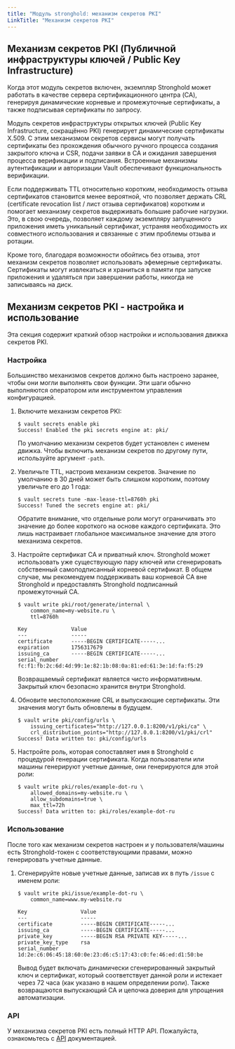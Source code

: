 ```yaml
---
title: "Модуль stronghold: механизм секретов PKI"
LinkTitle: "Механизм секретов PKI"
---
```


## Механизм секретов PKI (Публичной инфраструктуры ключей / Public Key Infrastructure)

Когда этот модуль секретов включен, экземпляр Stronghold может работать в качестве сервера сертификационного центра (CA), генерируя динамические корневые и промежуточные сертификаты, а также подписывая сертификаты по запросу.

Модуль секретов инфраструктуры открытых ключей (Public Key Infrastructure, сокращённо PKI) генерирует динамические сертификаты X.509. С этим механизмом секретов сервисы могут получать сертификаты без прохождения обычного ручного процесса создания закрытого ключа и CSR, подачи заявки в CA и ожидания завершения процесса верификации и подписания. Встроенные механизмы аутентификации и авторизации Vault обеспечивают функциональность верификации.

Если поддерживать TTL относительно коротким, необходимость отзыва сертификатов становится менее вероятной, что позволяет держать CRL (certificate revocation list / лист отзыва сертификатов) коротким и помогает механизму секретов выдерживать большие рабочие нагрузки. Это, в свою очередь, позволяет каждому экземпляру запущенного приложения иметь уникальный сертификат, устраняя необходимость их совместного использования и связанные с этим проблемы отзыва и ротации.

Кроме того, благодаря возможности обойтись без отзыва, этот механизм секретов позволяет использовать эфемерные сертификаты. Сертификаты могут извлекаться и храниться в памяти при запуске приложения и удаляться при завершении работы, никогда не записываясь на диск.

## Механизм секретов PKI - настройка и использование

Эта секция содержит краткий обзор настройки и использования движка секретов PKI.

### Настройка

Большинство механизмов секретов должно быть настроено заранее, чтобы они могли выполнять свои функции. Эти шаги обычно выполняются оператором или инструментом управления конфигурацией.

1. Включите механизм секретов PKI:

    ```shell
    $ vault secrets enable pki
    Success! Enabled the pki secrets engine at: pki/
    ```

    По умолчанию механизм секретов будет установлен с именем движка. Чтобы включить механизм секретов по другому пути, используйте аргумент `-path`.

1. Увеличьте TTL, настроив механизм секретов. Значение по умолчанию в 30 дней может быть слишком коротким, поэтому увеличьте его до 1 года:

    ```shell
    $ vault secrets tune -max-lease-ttl=8760h pki
    Success! Tuned the secrets engine at: pki/
    ```

    Обратите внимание, что отдельные роли могут ограничивать это значение до более короткого на основе каждого сертификата. Это лишь настраивает глобальное максимальное значение для этого механизма секретов.

1. Настройте сертификат CA и приватный ключ. Stronghold может использовать уже существующую пару ключей или сгенерировать собственный самоподписанный корневой сертификат. В общем случае, мы рекомендуем поддерживать ваш корневой CA вне Stronghold и предоставлять Stronghold подписанный промежуточный CA.

    ```shell
    $ vault write pki/root/generate/internal \
        common_name=my-website.ru \
        ttl=8760h

    Key              Value
    ---              -----
    certificate      -----BEGIN CERTIFICATE-----...
    expiration       1756317679
    issuing_ca       -----BEGIN CERTIFICATE-----...
    serial_number    fc:f1:fb:2c:6d:4d:99:1e:82:1b:08:0a:81:ed:61:3e:1d:fa:f5:29
    ```

    Возвращаемый сертификат является чисто информативным. Закрытый ключ безопасно хранится внутри Stronghold.

1. Обновите местоположение CRL и выпускающие сертификаты. Эти значения могут быть обновлены в будущем.

    ```shell
    $ vault write pki/config/urls \
        issuing_certificates="http://127.0.0.1:8200/v1/pki/ca" \
        crl_distribution_points="http://127.0.0.1:8200/v1/pki/crl"
    Success! Data written to: pki/config/urls
    ```

1. Настройте роль, которая сопоставляет имя в Stronghold с процедурой генерации сертификата. Когда пользователи или машины генерируют учетные данные, они генерируются для этой роли:

    ```shell
    $ vault write pki/roles/example-dot-ru \
        allowed_domains=my-website.ru \
        allow_subdomains=true \
        max_ttl=72h
    Success! Data written to: pki/roles/example-dot-ru
    ```

### Использование

После того как механизм секретов настроен и у пользователя/машины есть Stronghold-токен с соответствующими правами, можно генерировать учетные данные.

1.  Сгенерируйте новые учетные данные, записав их в путь `/issue` с именем роли:

    ```shell
    $ vault write pki/issue/example-dot-ru \
        common_name=www.my-website.ru

    Key                 Value
    ---                 -----
    certificate         -----BEGIN CERTIFICATE-----...
    issuing_ca          -----BEGIN CERTIFICATE-----...
    private_key         -----BEGIN RSA PRIVATE KEY-----...
    private_key_type    rsa
    serial_number       1d:2e:c6:06:45:18:60:0e:23:d6:c5:17:43:c0:fe:46:ed:d1:50:be
    ```

    Вывод будет включать динамически сгенерированный закрытый ключ и сертификат, который соответствует данной роли и истекает через 72 часа (как указано в нашем определении роли). Также возвращаются выпускающий CA и цепочка доверия для упрощения автоматизации.

### API

У механизма секретов PKI есть полный HTTP API. Пожалуйста, ознакомьтесь с [API](api_guide.html) документацией.
